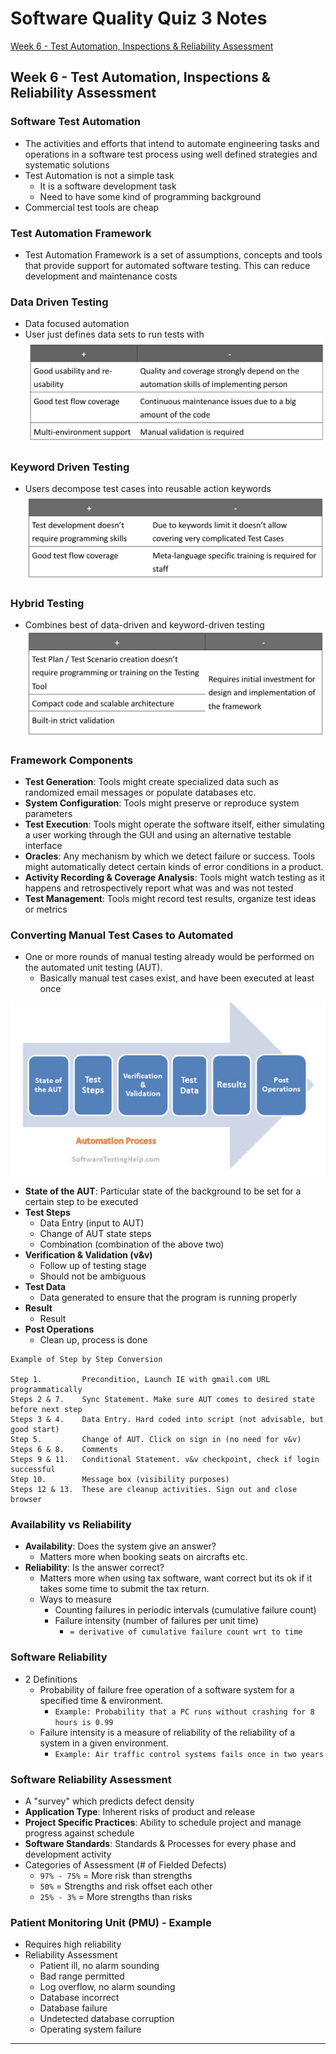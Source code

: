 # Software Quality Quiz 3 Notes


[Week 6 - Test Automation, Inspections & Reliability Assessment](#Lecture6)
<br>

<a name="Lecture6"></a>
## Week 6 - Test Automation, Inspections & Reliability Assessment

### Software Test Automation
- The activities and efforts that intend to automate engineering tasks and operations in a software test process using well defined strategies and systematic solutions
- Test Automation is not a simple task
  - It is a software development task
  - Need to have some kind of programming background
- Commercial test tools are cheap

### Test Automation Framework
- Test Automation Framework is a set of assumptions, concepts and tools that provide support for automated software testing. This can reduce development and maintenance costs

### Data Driven Testing
- Data focused automation
- User just defines data sets to run tests with
![alt](https://github.com/yenvanio/UOIT-Year-3-Notes/blob/master/Images/ddt.png)

### Keyword Driven Testing
- Users decompose test cases into reusable action keywords
![alt](https://github.com/yenvanio/UOIT-Year-3-Notes/blob/master/Images/kdt.png)

### Hybrid Testing
- Combines best of data-driven and keyword-driven testing
![alt](https://github.com/yenvanio/UOIT-Year-3-Notes/blob/master/Images/hdt.png)

### Framework Components
- **Test Generation**: Tools might create specialized data such as randomized email messages or populate databases etc.
- **System Configuration**: Tools might preserve or reproduce system parameters
- **Test Execution**: Tools might operate the software itself, either simulating a user working through the GUI and using an alternative testable interface
- **Oracles**: Any mechanism by which we detect failure or success. Tools might automatically detect certain kinds of error conditions in a product.
- **Activity Recording & Coverage Analysis**: Tools might watch testing as it happens and retrospectively report what was and was not tested
- **Test Management**: Tools might record test results, organize test ideas or metrics

### Converting Manual Test Cases to Automated
- One or more rounds of manual testing already would be performed on the automated unit testing (AUT).
  - Basically manual test cases exist, and have been executed at least once

![alt](https://github.com/yenvanio/UOIT-Year-3-Notes/blob/master/Images/aa.png)

- **State of the AUT**: Particular state of the background to be set for a certain step to be executed
- **Test Steps**
  - Data Entry (input to AUT)
  - Change of AUT state steps
  - Combination (combination of the above two)
- **Verification & Validation (v&v)**
  - Follow up of testing stage
  - Should not be ambiguous
- **Test Data**
  - Data generated to ensure that the program is running properly
- **Result**
  - Result
- **Post Operations**
  - Clean up, process is done

```
Example of Step by Step Conversion

Step 1.         Precondition, Launch IE with gmail.com URL programmatically
Steps 2 & 7.    Sync Statement. Make sure AUT comes to desired state before next step
Steps 3 & 4.    Data Entry. Hard coded into script (not advisable, but good start)
Step 5.         Change of AUT. Click on sign in (no need for v&v)
Steps 6 & 8.    Comments
Steps 9 & 11.   Conditional Statement. v&v checkpoint, check if login successful
Step 10.        Message box (visibility purposes)
Steps 12 & 13.  These are cleanup activities. Sign out and close browser

```

### Availability vs Reliability
- **Availability**: Does the system give an answer?
  - Matters more when booking seats on aircrafts etc.
- **Reliability**: Is the answer correct?
  - Matters more when using tax software, want correct but its ok if it takes some time to submit the tax return.
  - Ways to measure
    - Counting failures in periodic intervals (cumulative failure count)
    - Failure intensity (number of failures per unit time)
      - `= derivative of cumulative failure count wrt to time `

### Software Reliability
- 2 Definitions
  - Probability of failure free operation of a software system for a specified time & environment.
    - `Example: Probability that a PC runs without crashing for 8 hours is 0.99`
  - Failure intensity is a measure of reliability of the reliability of a system in a given environment.
    - `Example: Air traffic control systems fails once in two years`

### Software Reliability Assessment
- A "survey" which predicts defect density
- **Application Type**: Inherent risks of product and release
- **Project Specific Practices**: Ability to schedule project and manage progress against schedule
- **Software Standards**: Standards & Processes for every phase and development activity
- Categories of Assessment (# of Fielded Defects)
  - `97% - 75%` = More risk than strengths
  - `50%` = Strengths and risk offset each other
  - `25% - 3%` = More strengths than risks

### Patient Monitoring Unit (PMU) - Example
- Requires high reliability
- Reliability Assessment
  - Patient ill, no alarm sounding
  - Bad range permitted
  - Log overflow, no alarm sounding
  - Database incorrect
  - Database failure
  - Undetected database corruption
  - Operating system failure






---
